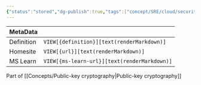 ```yaml
---
{"status":"stored","dg-publish":true,"tags":["concept/SRE/cloud/security"],"creation_date":"2024-05-06 09:14","definition":"undefined","ms-learn-url":"undefined","url":"undefined","aliases":null,"permalink":"/concepts/public-key/","dgPassFrontmatter":true}
---
```



| MetaData   |                                              |
| ---------- | -------------------------------------------- |
| Definition | `VIEW[{definition}][text(renderMarkdown)]`   |
| Homesite   | `VIEW[{url}][text(renderMarkdown)]`          |
| MS Learn   | `VIEW[{ms-learn-url}][text(renderMarkdown)]` |

Part of [[Concepts/Public-key cryptography\|Public-key cryptography]]
